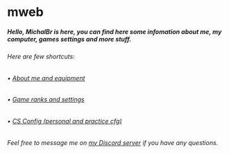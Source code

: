 # mweb
<h5>Hello, MichalBr is here, you can find here some infomation about me, my computer, games settings and more stuff.</h5>

<h6>Here are few shortcuts:</h6>
<h6>• <a href="https://github.com/TheMichalBr/mweb/blob/main/about_me_and_equipment.md">About me and equipment</a></h6>
<h6>• <a href="https://github.com/TheMichalBr/mweb/blob/main/game_settings.md">Game ranks and settings</a></h6>
<h6>• <a href="https://github.com/TheMichalBr/mweb/tree/main/config_cs">CS Config (personal and practice cfg)</a></h6>

<h6>Feel free to message me on <a href="https://discord.gg/uywSPnmJTA">my Discord server</a> if you have any questions.</h6>
